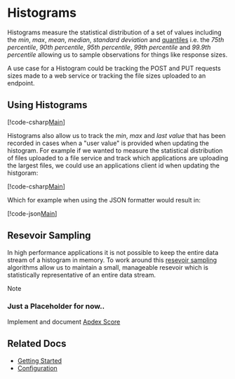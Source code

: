 # Histograms

Histograms measure the statistical distribution of a set of values including the *min*, *max*, *mean*, *median*, *standard deviation* and [quantiles](https://en.wikipedia.org/wiki/Quantile) i.e. the *75th percentile*, *90th percentile*, *95th percentile*, *99th percentile* and *99.9th percentile* allowing us to sample observations for things like response sizes. 

A use case for a Histogram could be tracking the POST and PUT requests sizes made to a web service or tracking the file sizes uploaded to an endpoint.

## Using Histograms

[!code-csharp[Main](../../src/samples/Histograms.cs?start=3&end=22&highlight=15)]

Histograms also allow us to track the *min*, *max* and *last value* that has been recorded in cases when a "user value" is provided when updating the histogram. For example if we wanted to measure the statistical distribution of files uploaded to a file service and track which applications are uploading the largest files, we could use an applications client id when updating the histgoram:

[!code-csharp[Main](../../src/samples/Histograms.cs?start=26&end=33)]

Which for example when using the JSON formatter would result in:

[!code-json[Main](../../src/samples/HistogramExample.json)]    

## Resevoir Sampling

In high performance applications it is not possible to keep the entire data stream of a histogram in memory. To work around this [resevoir sampling](../sampling/index.md) algorithms allow us to maintain a small, manageable resevoir which is statistically representative of an entire data stream.

> [!NOTE]
> ### Just a Placeholder for now..
> Implement and document  [Apdex Score](https://en.wikipedia.org/wiki/Apdex)

## Related Docs

- [Getting Started](../intro.md#measuring-application-metrics)
- [Configuration](../fundamentals/configuration.md)